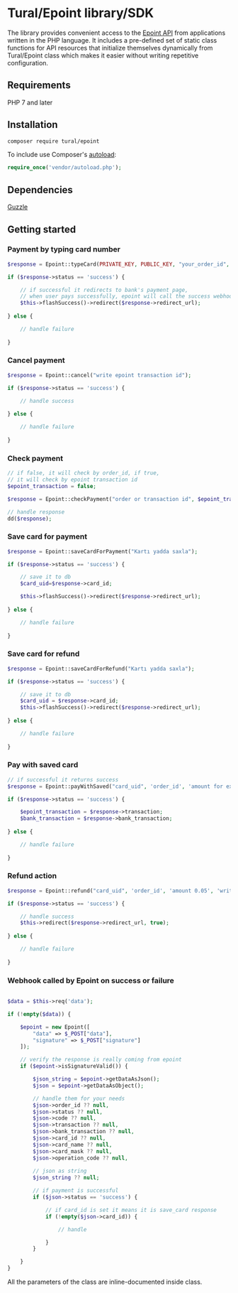 # Tural/Epoint library/SDK

The library provides convenient access to the [Epoint API](https://epoint.az) from applications written in the PHP language. It includes a pre-defined set of static class functions for API resources that initialize themselves dynamically from Tural/Epoint class
which makes it easier without writing repetitive configuration.

## Requirements

PHP 7 and later

## Installation

```bash
composer require tural/epoint
```

To include use Composer's [autoload](https://getcomposer.org/doc/01-basic-usage.md#autoloading):

```php
require_once('vendor/autoload.php');
```

## Dependencies

[Guzzle](https://github.com/php-http/guzzle6-adapter)

## Getting started

### Payment by typing card number

```php
$response = Epoint::typeCard(PRIVATE_KEY, PUBLIC_KEY, "your_order_id", '0.01', 'Test payment');

if ($response->status == 'success') {

    // if successful it redirects to bank's payment page,
    // when user pays successfully, epoint will call the success webhook you provided
    $this->flashSuccess()->redirect($response->redirect_url);
    
} else {

    // handle failure
    
}
```

### Cancel payment

```php
$response = Epoint::cancel("write epoint transaction id");

if ($response->status == 'success') {

    // handle success
    
} else {

    // handle failure
    
}
```

### Check payment

```php
// if false, it will check by order_id, if true,
// it will check by epoint transaction id
$epoint_transaction = false;

$response = Epoint::checkPayment("order or transaction id", $epoint_transaction);

// handle response
dd($response);
```

### Save card for payment

```php
$response = Epoint::saveCardForPayment("Kartı yadda saxla");

if ($response->status == 'success') {

    // save it to db
    $card_uid=$response->card_id;

    $this->flashSuccess()->redirect($response->redirect_url);
    
} else {

    // handle failure
    
}
```

### Save card for refund

```php
$response = Epoint::saveCardForRefund("Kartı yadda saxla");

if ($response->status == 'success') {

    // save it to db
    $card_uid = $response->card_id;
    $this->flashSuccess()->redirect($response->redirect_url);
    
} else {

    // handle failure
    
}
```

### Pay with saved card

```php
// if successful it returns success
$response = Epoint::payWithSaved("card_uid", 'order_id', 'amount for ex. 0.01', 'write description');

if ($response->status == 'success') {

    $epoint_transaction = $response->transaction;
    $bank_transaction = $response->bank_transaction;
    
} else {

    // handle failure
    
}
```

### Refund action

```php
$response = Epoint::refund("card_uid", 'order_id', 'amount 0.05', 'write description');

if ($response->status == 'success') {

    // handle success
    $this->redirect($response->redirect_url, true);
    
} else {

    // handle failure
    
}
```

### Webhook called by Epoint on success or failure

```php

$data = $this->req('data');

if (!empty($data)) {

    $epoint = new Epoint([
        "data" => $_POST["data"], 
        "signature" => $_POST["signature"]
    ]);

    // verify the response is really coming from epoint
    if ($epoint->isSignatureValid()) {

        $json_string = $epoint->getDataAsJson();
        $json = $epoint->getDataAsObject();

        // handle them for your needs
        $json->order_id ?? null,
        $json->status ?? null, 
        $json->code ?? null, 
        $json->transaction ?? null, 
        $json->bank_transaction ?? null, 
        $json->card_id ?? null, 
        $json->card_name ?? null, 
        $json->card_mask ?? null, 
        $json->operation_code ?? null, 
        
        // json as string
        $json_string ?? null;

        // if payment is successful
        if ($json->status == 'success') {

            // if card_id is set it means it is save_card response
            if (!empty($json->card_id)) {

                // handle

            }
        }

    }
}
```

All the parameters of the class are inline-documented inside class.

